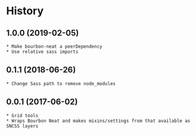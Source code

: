 # History

## 1.0.0 (2019-02-05)
	* Make bourbon-neat a peerDependency
	* Use relative sass imports

## 0.1.1 (2018-06-26)
    * Change Sass path to remove node_modules

## 0.0.1 (2017-06-02)
    * Grid tools
    * Wraps Bourbon Neat and makes mixins/settings from that available as SNCSS layers